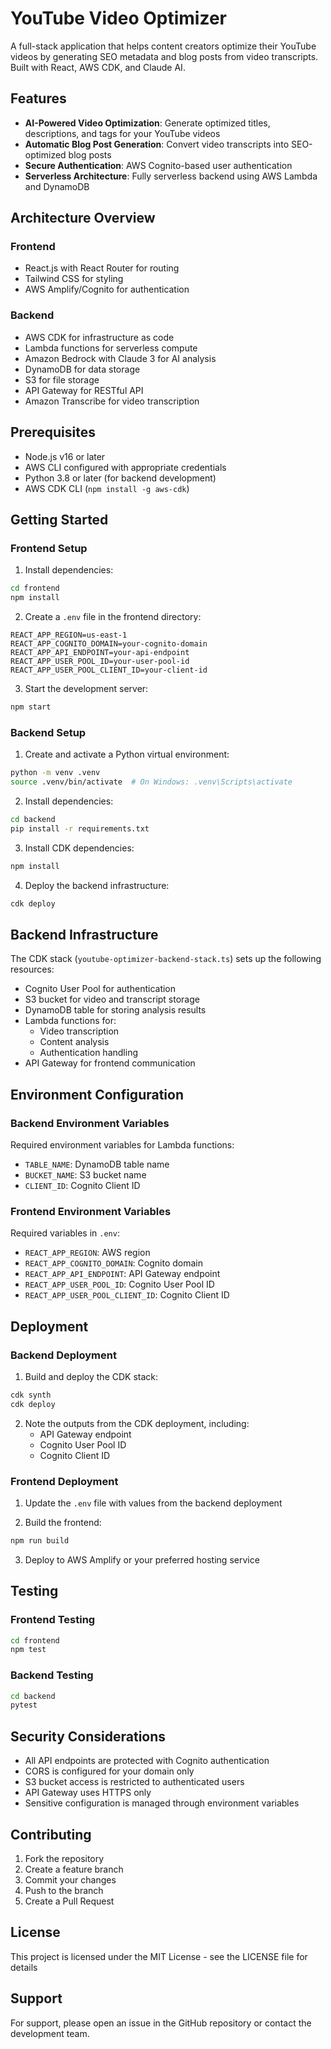 # YouTube Video Optimizer

A full-stack application that helps content creators optimize their YouTube videos by generating SEO metadata and blog posts from video transcripts. Built with React, AWS CDK, and Claude AI.

## Features

- **AI-Powered Video Optimization**: Generate optimized titles, descriptions, and tags for your YouTube videos
- **Automatic Blog Post Generation**: Convert video transcripts into SEO-optimized blog posts
- **Secure Authentication**: AWS Cognito-based user authentication
- **Serverless Architecture**: Fully serverless backend using AWS Lambda and DynamoDB

## Architecture Overview

### Frontend
- React.js with React Router for routing
- Tailwind CSS for styling
- AWS Amplify/Cognito for authentication

### Backend
- AWS CDK for infrastructure as code
- Lambda functions for serverless compute
- Amazon Bedrock with Claude 3 for AI analysis
- DynamoDB for data storage
- S3 for file storage
- API Gateway for RESTful API
- Amazon Transcribe for video transcription

## Prerequisites

- Node.js v16 or later
- AWS CLI configured with appropriate credentials
- Python 3.8 or later (for backend development)
- AWS CDK CLI (`npm install -g aws-cdk`)

## Getting Started

### Frontend Setup

1. Install dependencies:
```bash
cd frontend
npm install
```

2. Create a `.env` file in the frontend directory:
```env
REACT_APP_REGION=us-east-1
REACT_APP_COGNITO_DOMAIN=your-cognito-domain
REACT_APP_API_ENDPOINT=your-api-endpoint
REACT_APP_USER_POOL_ID=your-user-pool-id
REACT_APP_USER_POOL_CLIENT_ID=your-client-id
```

3. Start the development server:
```bash
npm start
```

### Backend Setup

1. Create and activate a Python virtual environment:
```bash
python -m venv .venv
source .venv/bin/activate  # On Windows: .venv\Scripts\activate
```

2. Install dependencies:
```bash
cd backend
pip install -r requirements.txt
```

3. Install CDK dependencies:
```bash
npm install
```

4. Deploy the backend infrastructure:
```bash
cdk deploy
```

## Backend Infrastructure

The CDK stack (`youtube-optimizer-backend-stack.ts`) sets up the following resources:

- Cognito User Pool for authentication
- S3 bucket for video and transcript storage
- DynamoDB table for storing analysis results
- Lambda functions for:
  - Video transcription
  - Content analysis
  - Authentication handling
- API Gateway for frontend communication

## Environment Configuration

### Backend Environment Variables
Required environment variables for Lambda functions:
- `TABLE_NAME`: DynamoDB table name
- `BUCKET_NAME`: S3 bucket name
- `CLIENT_ID`: Cognito Client ID

### Frontend Environment Variables
Required variables in `.env`:
- `REACT_APP_REGION`: AWS region
- `REACT_APP_COGNITO_DOMAIN`: Cognito domain
- `REACT_APP_API_ENDPOINT`: API Gateway endpoint
- `REACT_APP_USER_POOL_ID`: Cognito User Pool ID
- `REACT_APP_USER_POOL_CLIENT_ID`: Cognito Client ID

## Deployment

### Backend Deployment

1. Build and deploy the CDK stack:
```bash
cdk synth
cdk deploy
```

2. Note the outputs from the CDK deployment, including:
   - API Gateway endpoint
   - Cognito User Pool ID
   - Cognito Client ID

### Frontend Deployment

1. Update the `.env` file with values from the backend deployment

2. Build the frontend:
```bash
npm run build
```

3. Deploy to AWS Amplify or your preferred hosting service

## Testing

### Frontend Testing
```bash
cd frontend
npm test
```

### Backend Testing
```bash
cd backend
pytest
```

## Security Considerations

- All API endpoints are protected with Cognito authentication
- CORS is configured for your domain only
- S3 bucket access is restricted to authenticated users
- API Gateway uses HTTPS only
- Sensitive configuration is managed through environment variables

## Contributing

1. Fork the repository
2. Create a feature branch
3. Commit your changes
4. Push to the branch
5. Create a Pull Request

## License

This project is licensed under the MIT License - see the LICENSE file for details

## Support

For support, please open an issue in the GitHub repository or contact the development team.
